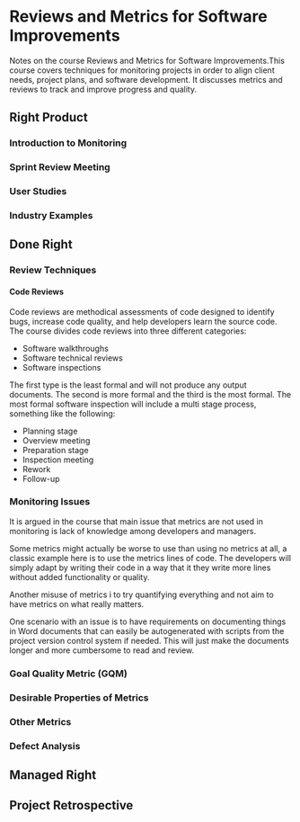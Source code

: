 # Reviews and Metrics for Software Improvements

Notes on the course Reviews and Metrics for Software Improvements.This course covers techniques for monitoring projects in order to align client needs, project plans, and software development. It discusses metrics and reviews to track and improve progress and quality.

## Right Product

### Introduction to Monitoring

### Sprint Review Meeting

### User Studies

### Industry Examples

## Done Right

### Review Techniques

#### Code Reviews

Code reviews are methodical assessments of code designed to identify bugs, increase code quality, and help developers learn the source code. The course divides code reviews into three different categories:

- Software walkthroughs
- Software technical reviews
- Software inspections

The first type is the least formal and will not produce any output documents. The second is more formal and the third is the most formal. The most formal software inspection will include a multi stage process, something like the following:

- Planning stage
- Overview meeting
- Preparation stage
- Inspection meeting
- Rework
- Follow-up

### Monitoring Issues

It is argued in the course that main issue that metrics are not used in monitoring is lack of knowledge among developers and managers.

Some metrics might actually be worse to use than using no metrics at all, a classic example here is to use the metrics lines of code. The developers will simply adapt by writing their code in a way that it they write more lines without added functionality or quality.

Another misuse of metrics i to try quantifying everything and not aim to have metrics on what really matters.

One scenario with an issue is to have requirements on documenting things in Word documents that can easily be autogenerated with scripts from the project version control system if needed. This will just make the documents longer and more cumbersome to read and review.

### Goal Quality Metric (GQM)

### Desirable Properties of Metrics

### Other Metrics

### Defect Analysis

## Managed Right

## Project Retrospective
